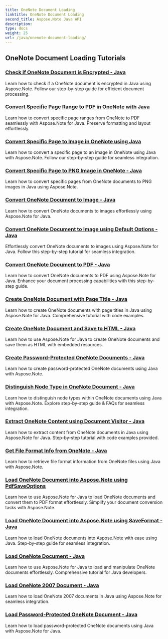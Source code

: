 ```yaml
---
title: OneNote Document Loading
linktitle: OneNote Document Loading
second_title: Aspose.Note Java API
description: 
type: docs
weight: 25
url: /java/onenote-document-loading/
---
```


## OneNote Document Loading Tutorials
### [Check if OneNote Document is Encrypted - Java](./check-document-encrypted/)
Learn how to check if a OneNote document is encrypted in Java using Aspose.Note. Follow our step-by-step guide for efficient document processing.
### [Convert Specific Page Range to PDF in OneNote with Java](./convert-page-range-to-pdf/)
Learn how to convert specific page ranges from OneNote to PDF seamlessly with Aspose.Note for Java. Preserve formatting and layout effortlessly.
### [Convert Specific Page to Image in OneNote using Java](./convert-page-to-image/)
Learn how to convert a specific page to an image in OneNote using Java with Aspose.Note. Follow our step-by-step guide for seamless integration.
### [Convert Specific Page to PNG Image in OneNote - Java](./convert-page-to-png-image/)
Learn how to convert specific pages from OneNote documents to PNG images in Java using Aspose.Note.
### [Convert OneNote Document to Image - Java](./convert-to-image/)
Learn how to convert OneNote documents to images effortlessly using Aspose.Note for Java.
### [Convert OneNote Document to Image using Default Options - Java](./convert-to-image-default-options/)
Effortlessly convert OneNote documents to images using Aspose.Note for Java. Follow this step-by-step tutorial for seamless integration.
### [Convert OneNote Document to PDF - Java](./convert-to-pdf/)
Learn how to convert OneNote documents to PDF using Aspose.Note for Java. Enhance your document processing capabilities with this step-by-step guide.
### [Create OneNote Document with Page Title - Java](./create-onenote-doc-page-title/)
Learn how to create OneNote documents with page titles in Java using Aspose.Note for Java. Comprehensive tutorial with code examples.
### [Create OneNote Document and Save to HTML - Java](./create-onenote-save-to-html/)
Learn how to use Aspose.Note for Java to create OneNote documents and save them as HTML with embedded resources.
### [Create Password-Protected OneNote Documents - Java](./create-password-protected-onenote/)
Learn how to create password-protected OneNote documents using Java with Aspose.Note.
### [Distinguish Node Type in OneNote Document - Java](./distinguish-node-type/)
Learn how to distinguish node types within OneNote documents using Java with Aspose.Note. Explore step-by-step guide & FAQs for seamless integration.
### [Extract OneNote Content using Document Visitor - Java](./extract-content-using-document-visitor/)
Learn how to extract content from OneNote documents in Java using Aspose.Note for Java. Step-by-step tutorial with code examples provided.
### [Get File Format Info from OneNote - Java](./get-file-format-info/)
Learn how to retrieve file format information from OneNote files using Java with Aspose.Note.
### [Load OneNote Document into Aspose.Note using PdfSaveOptions](./load-pdf-save-options/)
Learn how to use Aspose.Note for Java to load OneNote documents and convert them to PDF format effortlessly. Simplify your document conversion tasks with Aspose.Note.
### [Load OneNote Document into Aspose.Note using SaveFormat - Java](./load-save-format/)
Learn how to load OneNote documents into Aspose.Note with ease using Java. Step-by-step guide for seamless integration.
### [Load OneNote Document - Java](./load-onenote-document/)
Learn how to use Aspose.Note for Java to load and manipulate OneNote documents effortlessly. Comprehensive tutorial for Java developers.
### [Load OneNote 2007 Document - Java](./load-onenote-2007/)
Learn how to load OneNote 2007 documents in Java using Aspose.Note for seamless integration.
### [Load Password-Protected OneNote Document - Java](./load-password-protected-onenote/)
Learn how to load password-protected OneNote documents using Java with Aspose.Note for Java.